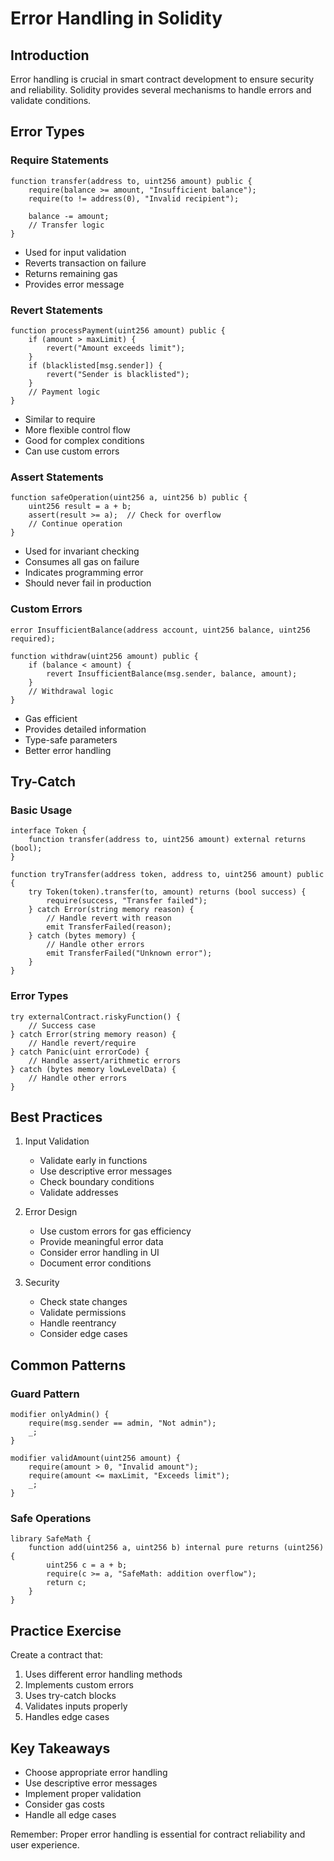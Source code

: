 # Error Handling in Solidity

## Introduction

Error handling is crucial in smart contract development to ensure security and reliability. Solidity provides several mechanisms to handle errors and validate conditions.

## Error Types

### Require Statements
```solidity
function transfer(address to, uint256 amount) public {
    require(balance >= amount, "Insufficient balance");
    require(to != address(0), "Invalid recipient");
    
    balance -= amount;
    // Transfer logic
}
```
- Used for input validation
- Reverts transaction on failure
- Returns remaining gas
- Provides error message

### Revert Statements
```solidity
function processPayment(uint256 amount) public {
    if (amount > maxLimit) {
        revert("Amount exceeds limit");
    }
    if (blacklisted[msg.sender]) {
        revert("Sender is blacklisted");
    }
    // Payment logic
}
```
- Similar to require
- More flexible control flow
- Good for complex conditions
- Can use custom errors

### Assert Statements
```solidity
function safeOperation(uint256 a, uint256 b) public {
    uint256 result = a + b;
    assert(result >= a);  // Check for overflow
    // Continue operation
}
```
- Used for invariant checking
- Consumes all gas on failure
- Indicates programming error
- Should never fail in production

### Custom Errors
```solidity
error InsufficientBalance(address account, uint256 balance, uint256 required);

function withdraw(uint256 amount) public {
    if (balance < amount) {
        revert InsufficientBalance(msg.sender, balance, amount);
    }
    // Withdrawal logic
}
```
- Gas efficient
- Provides detailed information
- Type-safe parameters
- Better error handling

## Try-Catch

### Basic Usage
```solidity
interface Token {
    function transfer(address to, uint256 amount) external returns (bool);
}

function tryTransfer(address token, address to, uint256 amount) public {
    try Token(token).transfer(to, amount) returns (bool success) {
        require(success, "Transfer failed");
    } catch Error(string memory reason) {
        // Handle revert with reason
        emit TransferFailed(reason);
    } catch (bytes memory) {
        // Handle other errors
        emit TransferFailed("Unknown error");
    }
}
```

### Error Types
```solidity
try externalContract.riskyFunction() {
    // Success case
} catch Error(string memory reason) {
    // Handle revert/require
} catch Panic(uint errorCode) {
    // Handle assert/arithmetic errors
} catch (bytes memory lowLevelData) {
    // Handle other errors
}
```

## Best Practices

1. Input Validation
   - Validate early in functions
   - Use descriptive error messages
   - Check boundary conditions
   - Validate addresses

2. Error Design
   - Use custom errors for gas efficiency
   - Provide meaningful error data
   - Consider error handling in UI
   - Document error conditions

3. Security
   - Check state changes
   - Validate permissions
   - Handle reentrancy
   - Consider edge cases

## Common Patterns

### Guard Pattern
```solidity
modifier onlyAdmin() {
    require(msg.sender == admin, "Not admin");
    _;
}

modifier validAmount(uint256 amount) {
    require(amount > 0, "Invalid amount");
    require(amount <= maxLimit, "Exceeds limit");
    _;
}
```

### Safe Operations
```solidity
library SafeMath {
    function add(uint256 a, uint256 b) internal pure returns (uint256) {
        uint256 c = a + b;
        require(c >= a, "SafeMath: addition overflow");
        return c;
    }
}
```

## Practice Exercise

Create a contract that:
1. Uses different error handling methods
2. Implements custom errors
3. Uses try-catch blocks
4. Validates inputs properly
5. Handles edge cases

## Key Takeaways

- Choose appropriate error handling
- Use descriptive error messages
- Implement proper validation
- Consider gas costs
- Handle all edge cases

Remember: Proper error handling is essential for contract reliability and user experience. 
